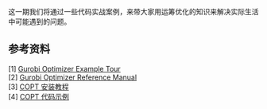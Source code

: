 这一期我们将通过一些代码实战案例，来带大家用运筹优化的知识来解决实际生活中可能遇到的问题。

## 参考资料
[1] [Gurobi Optimizer Example Tour](https://www.gurobi.com/documentation/9.5/examples/index.html) <br>
[2] [Gurobi Optimizer Reference Manual](https://www.gurobi.com/documentation/9.5/refman/index.html) <br>
[3] [COPT 安装教程](https://www.shanshu.ai/copt-document/detail?docType=1&id=10) <br>
[4] [COPT 代码示例](https://www.shanshu.ai/copt-document/detail?docType=4&id=21)